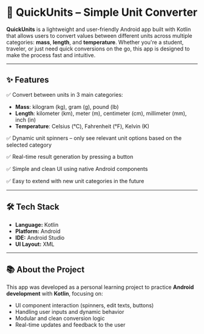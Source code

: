 # 📱 QuickUnits – Simple Unit Converter

**QuickUnits** is a lightweight and user-friendly Android app built with Kotlin that allows users to convert values between different units across multiple categories: **mass**, **length**, and **temperature**. Whether you're a student, traveler, or just need quick conversions on the go, this app is designed to make the process fast and intuitive.

---

## ✨ Features

✅ Convert between units in 3 main categories:
- **Mass**: kilogram (kg), gram (g), pound (lb)
- **Length**: kilometer (km), meter (m), centimeter (cm), millimeter (mm), inch (in)
- **Temperature**: Celsius (°C), Fahrenheit (°F), Kelvin (K)

✅ Dynamic unit spinners – only see relevant unit options based on the selected category

✅ Real-time result generation by pressing a button

✅ Simple and clean UI using native Android components

✅ Easy to extend with new unit categories in the future

---

## 🛠 Tech Stack

- **Language:** Kotlin
- **Platform:** Android
- **IDE:** Android Studio
- **UI Layout:** XML

---

## 📚 About the Project

This app was developed as a personal learning project to practice **Android development** with **Kotlin**, focusing on:

- UI component interaction (spinners, edit texts, buttons)
- Handling user inputs and dynamic behavior
- Modular and clean conversion logic
- Real-time updates and feedback to the user
